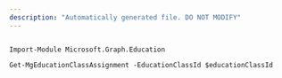 ```yaml
---
description: "Automatically generated file. DO NOT MODIFY"
---
```


```powershellv1

Import-Module Microsoft.Graph.Education

Get-MgEducationClassAssignment -EducationClassId $educationClassId

```